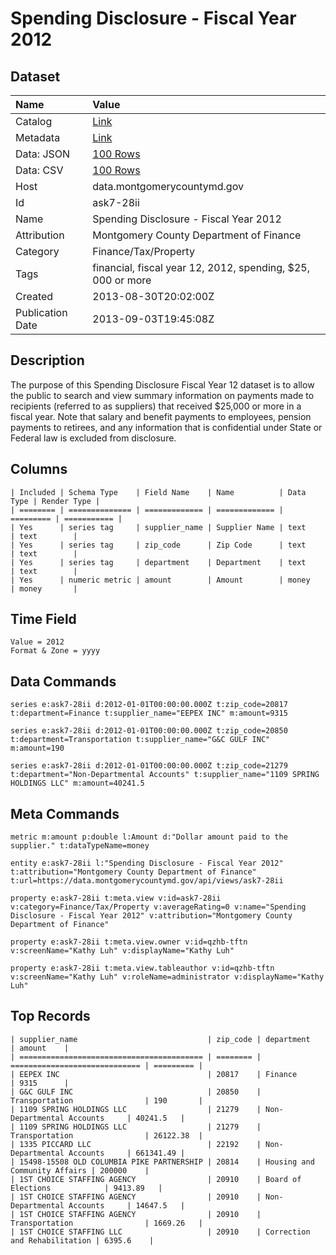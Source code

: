 # Spending Disclosure - Fiscal Year 2012

## Dataset

| Name | Value |
| :--- | :---- |
| Catalog | [Link](https://catalog.data.gov/dataset/spending-disclosure-fiscal-year-2012-c8308) |
| Metadata | [Link](https://data.montgomerycountymd.gov/api/views/ask7-28ii) |
| Data: JSON | [100 Rows](https://data.montgomerycountymd.gov/api/views/ask7-28ii/rows.json?max_rows=100) |
| Data: CSV | [100 Rows](https://data.montgomerycountymd.gov/api/views/ask7-28ii/rows.csv?max_rows=100) |
| Host | data.montgomerycountymd.gov |
| Id | ask7-28ii |
| Name | Spending Disclosure - Fiscal Year 2012 |
| Attribution | Montgomery County Department of Finance |
| Category | Finance/Tax/Property |
| Tags | financial, fiscal year 12, 2012, spending, $25, 000 or more |
| Created | 2013-08-30T20:02:00Z |
| Publication Date | 2013-09-03T19:45:08Z |

## Description

The purpose of this Spending Disclosure Fiscal Year 12 dataset is to allow the public to search and view summary information on payments made to recipients (referred to as suppliers) that received $25,000 or more in a fiscal year. Note that salary and benefit payments to employees, pension payments to retirees, and any information that is confidential under State or Federal law is excluded from disclosure.

## Columns

```ls
| Included | Schema Type    | Field Name    | Name          | Data Type | Render Type |
| ======== | ============== | ============= | ============= | ========= | =========== |
| Yes      | series tag     | supplier_name | Supplier Name | text      | text        |
| Yes      | series tag     | zip_code      | Zip Code      | text      | text        |
| Yes      | series tag     | department    | Department    | text      | text        |
| Yes      | numeric metric | amount        | Amount        | money     | money       |
```

## Time Field

```ls
Value = 2012
Format & Zone = yyyy
```

## Data Commands

```ls
series e:ask7-28ii d:2012-01-01T00:00:00.000Z t:zip_code=20817 t:department=Finance t:supplier_name="EEPEX INC" m:amount=9315

series e:ask7-28ii d:2012-01-01T00:00:00.000Z t:zip_code=20850 t:department=Transportation t:supplier_name="G&C GULF INC" m:amount=190

series e:ask7-28ii d:2012-01-01T00:00:00.000Z t:zip_code=21279 t:department="Non-Departmental Accounts" t:supplier_name="1109 SPRING HOLDINGS LLC" m:amount=40241.5
```

## Meta Commands

```ls
metric m:amount p:double l:Amount d:"Dollar amount paid to the supplier." t:dataTypeName=money

entity e:ask7-28ii l:"Spending Disclosure - Fiscal Year 2012" t:attribution="Montgomery County Department of Finance" t:url=https://data.montgomerycountymd.gov/api/views/ask7-28ii

property e:ask7-28ii t:meta.view v:id=ask7-28ii v:category=Finance/Tax/Property v:averageRating=0 v:name="Spending Disclosure - Fiscal Year 2012" v:attribution="Montgomery County Department of Finance"

property e:ask7-28ii t:meta.view.owner v:id=qzhb-tftn v:screenName="Kathy Luh" v:displayName="Kathy Luh"

property e:ask7-28ii t:meta.view.tableauthor v:id=qzhb-tftn v:screenName="Kathy Luh" v:roleName=administrator v:displayName="Kathy Luh"
```

## Top Records

```ls
| supplier_name                             | zip_code | department                    | amount    | 
| ========================================= | ======== | ============================= | ========= | 
| EEPEX INC                                 | 20817    | Finance                       | 9315      | 
| G&C GULF INC                              | 20850    | Transportation                | 190       | 
| 1109 SPRING HOLDINGS LLC                  | 21279    | Non-Departmental Accounts     | 40241.5   | 
| 1109 SPRING HOLDINGS LLC                  | 21279    | Transportation                | 26122.38  | 
| 1335 PICCARD LLC                          | 22192    | Non-Departmental Accounts     | 661341.49 | 
| 15498-15508 OLD COLUMBIA PIKE PARTNERSHIP | 20814    | Housing and Community Affairs | 200000    | 
| 1ST CHOICE STAFFING AGENCY                | 20910    | Board of Elections            | 9413.89   | 
| 1ST CHOICE STAFFING AGENCY                | 20910    | Non-Departmental Accounts     | 14647.5   | 
| 1ST CHOICE STAFFING AGENCY                | 20910    | Transportation                | 1669.26   | 
| 1ST CHOICE STAFFING LLC                   | 20910    | Correction and Rehabilitation | 6395.6    | 
```